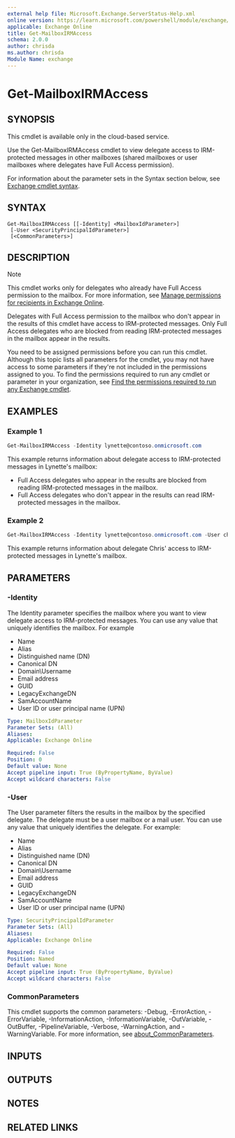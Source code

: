 ```yaml
---
external help file: Microsoft.Exchange.ServerStatus-Help.xml
online version: https://learn.microsoft.com/powershell/module/exchange/get-mailboxirmaccess
applicable: Exchange Online
title: Get-MailboxIRMAccess
schema: 2.0.0
author: chrisda
ms.author: chrisda
Module Name: exchange
---
```


# Get-MailboxIRMAccess

## SYNOPSIS
This cmdlet is available only in the cloud-based service.

Use the Get-MailboxIRMAccess cmdlet to view delegate access to IRM-protected messages in other mailboxes (shared mailboxes or user mailboxes where delegates have Full Access permission).

For information about the parameter sets in the Syntax section below, see [Exchange cmdlet syntax](https://learn.microsoft.com/powershell/exchange/exchange-cmdlet-syntax).

## SYNTAX

```
Get-MailboxIRMAccess [[-Identity] <MailboxIdParameter>]
 [-User <SecurityPrincipalIdParameter>]
 [<CommonParameters>]
```

## DESCRIPTION
> [!NOTE]
> This cmdlet works only for delegates who already have Full Access permission to the mailbox. For more information, see [Manage permissions for recipients in Exchange Online](https://learn.microsoft.com/exchange/recipients-in-exchange-online/manage-permissions-for-recipients).
>
> Delegates with Full Access permission to the mailbox who don't appear in the results of this cmdlet have access to IRM-protected messages. Only Full Access delegates who are blocked from reading IRM-protected messages in the mailbox appear in the results.

You need to be assigned permissions before you can run this cmdlet. Although this topic lists all parameters for the cmdlet, you may not have access to some parameters if they're not included in the permissions assigned to you. To find the permissions required to run any cmdlet or parameter in your organization, see [Find the permissions required to run any Exchange cmdlet](https://learn.microsoft.com/powershell/exchange/find-exchange-cmdlet-permissions).

## EXAMPLES

### Example 1
```powershell
Get-MailboxIRMAccess -Identity lynette@contoso.onmicrosoft.com
```

This example returns information about delegate access to IRM-protected messages in Lynette's mailbox:

- Full Access delegates who appear in the results are blocked from reading IRM-protected messages in the mailbox.
- Full Access delegates who don't appear in the results can read IRM-protected messages in the mailbox.

### Example 2
```powershell
Get-MailboxIRMAccess -Identity lynette@contoso.onmicrosoft.com -User chris@contoso.onmicrosoft.com
```

This example returns information about delegate Chris' access to IRM-protected messages in Lynette's mailbox.

## PARAMETERS

### -Identity
The Identity parameter specifies the mailbox where you want to view delegate access to IRM-protected messages. You can use any value that uniquely identifies the mailbox. For example

- Name
- Alias
- Distinguished name (DN)
- Canonical DN
- Domain\\Username
- Email address
- GUID
- LegacyExchangeDN
- SamAccountName
- User ID or user principal name (UPN)

```yaml
Type: MailboxIdParameter
Parameter Sets: (All)
Aliases:
Applicable: Exchange Online

Required: False
Position: 0
Default value: None
Accept pipeline input: True (ByPropertyName, ByValue)
Accept wildcard characters: False
```

### -User
The User parameter filters the results in the mailbox by the specified delegate. The delegate must be a user mailbox or a mail user. You can use any value that uniquely identifies the delegate. For example:

- Name
- Alias
- Distinguished name (DN)
- Canonical DN
- Domain\\Username
- Email address
- GUID
- LegacyExchangeDN
- SamAccountName
- User ID or user principal name (UPN)

```yaml
Type: SecurityPrincipalIdParameter
Parameter Sets: (All)
Aliases:
Applicable: Exchange Online

Required: False
Position: Named
Default value: None
Accept pipeline input: True (ByPropertyName, ByValue)
Accept wildcard characters: False
```

### CommonParameters
This cmdlet supports the common parameters: -Debug, -ErrorAction, -ErrorVariable, -InformationAction, -InformationVariable, -OutVariable, -OutBuffer, -PipelineVariable, -Verbose, -WarningAction, and -WarningVariable. For more information, see [about_CommonParameters](https://go.microsoft.com/fwlink/p/?LinkID=113216).

## INPUTS

## OUTPUTS

## NOTES

## RELATED LINKS

